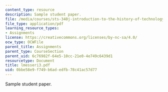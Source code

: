 ```yaml
---
content_type: resource
description: Sample student paper.
file: /media/courses/sts-340j-introduction-to-the-history-of-technology-fall-2006/0bbe58e9f749b6adedfb78c41ac57d77_lmesseri3.pdf
file_type: application/pdf
learning_resource_types:
- Assignments
license: https://creativecommons.org/licenses/by-nc-sa/4.0/
ocw_type: OCWFile
parent_title: Assignments
parent_type: CourseSection
parent_uid: 6c76982f-64e5-10cc-21e0-4e749c6439d1
resourcetype: Document
title: lmesseri3.pdf
uid: 0bbe58e9-f749-b6ad-edfb-78c41ac57d77
---
```

Sample student paper.